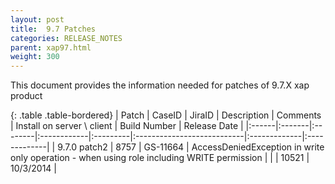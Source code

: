 ```yaml
---
layout: post
title:  9.7 Patches
categories: RELEASE_NOTES
parent: xap97.html
weight: 300
---
```


This document provides the information needed for patches of 9.7.X xap product 


{: .table .table-bordered}
| Patch | CaseID | JiraID  | Description | Comments | Install on server \ client | Build Number | Release Date | 
|:------|:-------|:--------|:------------|:---------|:---------------------------|:-------------|:-------------|
| 9.7.0 patch2 | 8757 | GS-11664 | AccessDeniedException in write only operation - when using role including WRITE permission |  |  | 10521 | 10/3/2014 | 

